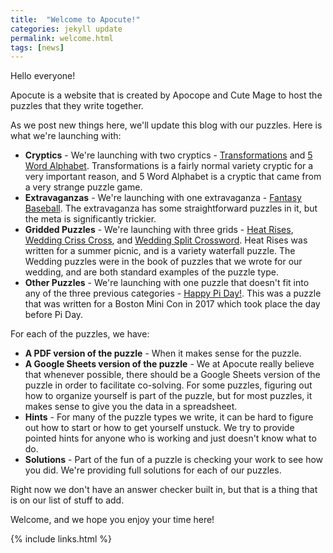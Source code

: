 ```yaml
---
title:  "Welcome to Apocute!"
categories: jekyll update
permalink: welcome.html
tags: [news]
---
```



Hello everyone!

Apocute is a website that is created by Apocope and Cute Mage to host the puzzles that they write together.

As we post new things here, we'll update this blog with our puzzles. Here is what we're launching with:

* **Cryptics** - We're launching with two cryptics - [Transformations](cryptictransformations.html) and [5 Word Alphabet](cryptic5wordalphabet.html). Transformations is a fairly normal variety cryptic for a very important reason, and 5 Word Alphabet is a cryptic that came from a very strange puzzle game.
* **Extravaganzas** - We're launching with one extravaganza - [Fantasy Baseball](ganzafantasybaseball.html). The extravaganza has some straightforward puzzles in it, but the meta is significantly trickier.
* **Gridded Puzzles** - We're launching with three grids - [Heat Rises](griddedheatrises.html), [Wedding Criss Cross](griddedcrisscross.html), and [Wedding Split Crossword](griddedsplitcrossword.html). Heat Rises was written for a summer picnic, and is a variety waterfall puzzle. The Wedding puzzles were in the book of puzzles that we wrote for our wedding, and are both standard examples of the puzzle type.
* **Other Puzzles** - We're launching with one puzzle that doesn't fit into any of the three previous categories - [Happy Pi Day!](otherhappypiday.html). This was a puzzle that was written for a Boston Mini Con in 2017 which took place the day before Pi Day.

For each of the puzzles, we have:

* **A PDF version of the puzzle** - When it makes sense for the puzzle.
* **A Google Sheets version of the puzzle** - We at Apocute really believe that whenever possible, there should be a Google Sheets version of the puzzle in order to facilitate co-solving. For some puzzles, figuring out how to organize yourself is part of the puzzle, but for most puzzles, it makes sense to give you the data in a spreadsheet.
* **Hints** - For many of the puzzle types we write, it can be hard to figure out how to start or how to get yourself unstuck. We try to provide pointed hints for anyone who is working and just doesn't know what to do.
* **Solutions** - Part of the fun of a puzzle is checking your work to see how you did. We're providing full solutions for each of our puzzles.

Right now we don't have an answer checker built in, but that is a thing that is on our list of stuff to add.

Welcome, and we hope you enjoy your time here!

{% include links.html %}
